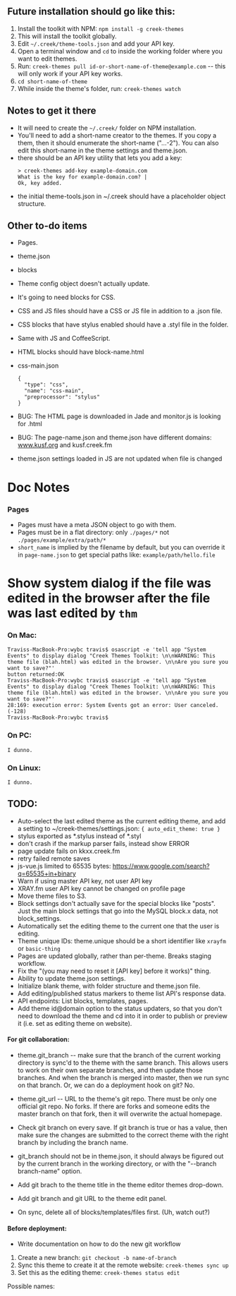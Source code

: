 
## Future installation should go like this:

1. Install the toolkit with NPM: `npm install -g creek-themes`
1. This will install the toolkit globally.
1. Edit `~/.creek/theme-tools.json` and add your API key.
1. Open a terminal window and `cd` to inside the working folder where you want to edit themes.
1. Run: `creek-themes pull id-or-short-name-of-theme@example.com` -- this will only work if your API key works.
1. `cd short-name-of-theme`
1. While inside the theme's folder, run: `creek-themes watch`

## Notes to get it there

- It will need to create the `~/.creek/` folder on NPM installation.
- You'll need to add a short-name creator to the themes. If you copy a them, then it should enumerate the short-name ("...-2"). You can also edit this short-name in the theme settings and theme.json.
- there should be an API key utility that lets you add a key:
  ```
  > creek-themes add-key example-domain.com
  What is the key for example-domain.com? |
  Ok, key added.
  ```
- the initial theme-tools.json in ~/.creek should have a placeholder object structure.

## Other to-do items

- Pages.
- theme.json
- blocks
- Theme config object doesn't actually update.


- It's going to need blocks for CSS.
- CSS and JS files should have a CSS or JS file in addition to a .json file.
- CSS blocks that have stylus enabled should have a .styl file in the folder.
- Same with JS and CoffeeScript.
- HTML blocks should have block-name.html

- css-main.json

    ```
    {
      "type": "css",
      "name": "css-main",
      "preprocessor": "stylus"
    }
    ```

- BUG: The HTML page is downloaded in Jade and monitor.js is looking for .html

- BUG: The page-name.json and theme.json have different domains: www.kusf.org and kusf.creek.fm

- theme.json settings loaded in JS are not updated when file is changed


# Doc Notes


### Pages

- Pages must have a meta JSON object to go with them.
- Pages must be in a flat directory: only `./pages/*` not `./pages/example/extra/path/*`
- `short_name` is implied by the filename by default, but you can override it in `page-name.json` to get special paths like: `example/path/hello.file`



# Show system dialog if the file was edited in the browser after the file was last edited by `thm`

### On Mac:

```
Traviss-MacBook-Pro:wybc travis$ osascript -e 'tell app "System Events" to display dialog "Creek Themes Toolkit: \n\nWARNING: This theme file (blah.html) was edited in the browser. \n\nAre you sure you want to save?"' 
button returned:OK
Traviss-MacBook-Pro:wybc travis$ osascript -e 'tell app "System Events" to display dialog "Creek Themes Toolkit: \n\nWARNING: This theme file (blah.html) was edited in the browser. \n\nAre you sure you want to save?"' 
28:169: execution error: System Events got an error: User canceled. (-128)
Traviss-MacBook-Pro:wybc travis$ 
```

### On PC:

```
I dunno.
```

### On Linux:

```
I dunno.
```




## TODO:

- Auto-select the last edited theme as the current editing theme, and add a setting to ~/creek-themes/settings.json: `{ auto_edit_theme: true }`
- stylus exported as *.stylus instead of *.styl
- don't crash if the markup parser fails, instead show ERROR
- page update fails on kkxx.creek.fm
- retry failed remote saves
- js-vue.js limited to 65535 bytes: https://www.google.com/search?q=65535+in+binary
- Warn if using master API key, not user API key
- XRAY.fm user API key cannot be changed on profile page
- Move theme files to S3.
- Block settings don't actually save for the special blocks like "posts". Just the main block settings that go into the MySQL block.x data, not block_settings.
- Automatically set the editing theme to the current one that the user is editing.
- Theme unique IDs: theme.unique should be a short identifier like `xrayfm` or `basic-thing`
- Pages are updated globally, rather than per-theme. Breaks staging workflow.
- Fix the "(you may need to reset it [API key] before it works)" thing.
- Ability to update theme.json settings.
- Initialize blank theme, with folder structure and theme.json file.
- Add editing/published status markers to theme list API's response data.
- API endpoints: List blocks, templates, pages.
- Add theme id@domain option to the status updaters, so that you don't need to download the theme and cd into it in order to publish or preview it (i.e. set as editing theme on website).

#### For git collaboration:

- theme.git_branch -- make sure that the branch of the current working directory is sync'd to the theme with the same branch. This allows users to work on their own separate branches, and then update those branches. And when the branch is merged into master, then we run sync on that branch. Or, we can do a deployment hook on git? No.
- theme.git_url -- URL to the theme's git repo. There must be only one official git repo. No forks. If there are forks and someone edits the master branch on that fork, then it will overwrite the actual homepage.
- Check git branch on every save. If git branch is true or has a value, then make sure the changes are submitted to the correct theme with the right branch by including the branch name.
- git_branch should not be in theme.json, it should always be figured out by the current branch in the working directory, or with the "--branch branch-name" option.
- Add git brach to the theme title in the theme editor themes drop-down.
- Add git branch and git URL to the theme edit panel.

- On sync, delete all of blocks/templates/files first. (Uh, watch out?)

#### Before deployment:
- Write documentation on how to do the new git workflow



1. Create a new branch: `git checkout -b name-of-branch`
1. Sync this theme to create it at the remote website: `creek-themes sync up`
1. Set this as the editing theme: `creek-themes status edit`



Possible names:
